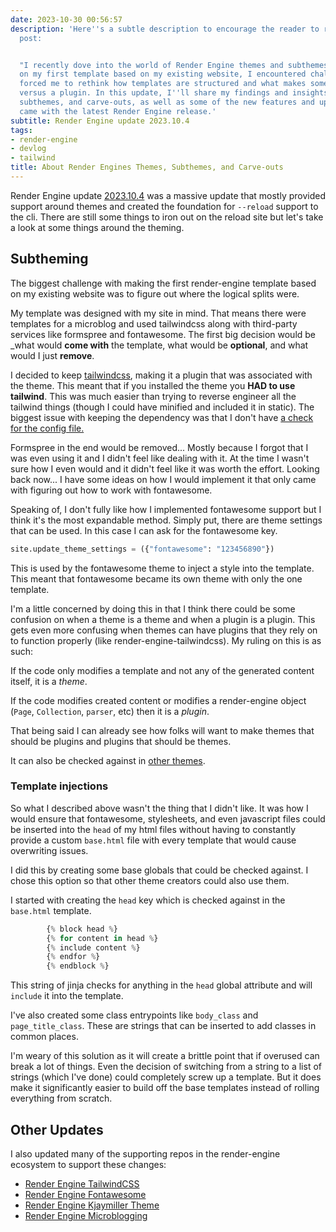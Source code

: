 ```yaml
---
date: 2023-10-30 00:56:57
description: 'Here''s a subtle description to encourage the reader to read the blog
  post:


  "I recently dove into the world of Render Engine themes and subthemes. As I worked
  on my first template based on my existing website, I encountered challenges that
  forced me to rethink how templates are structured and what makes something a theme
  versus a plugin. In this update, I''ll share my findings and insights on themes,
  subthemes, and carve-outs, as well as some of the new features and updates that
  came with the latest Render Engine release.'
subtitle: Render Engine update 2023.10.4
tags:
- render-engine
- devlog
- tailwind
title: About Render Engines Themes, Subthemes, and Carve-outs
---
```


Render Engine update [2023.10.4](https://github.com/render-engine/render-engine/releases/tag/2023.10.4) was a massive update that mostly provided support around themes and created the foundation for `--reload` support to the cli. There are still some things to iron out on the reload site but let's take a look at some things around the theming.

## Subtheming

The biggest challenge with making the first render-engine template based on my existing website was to figure out where the logical splits were.

My template was designed with my site in mind. That means there were templates for a microblog and used tailwindcss along with third-party services like formspree and fontawesome. The first big decision would be _what would **come with** the template, what would be **optional**, and what would I just **remove**.

I decided to keep [tailwindcss](https://github.com/kjaymiller/render-engine-tailwindcss), making it a plugin that was associated with the theme. This meant that if you installed the theme you **HAD to use tailwind**. This was much easier than trying to reverse engineer all the tailwind things (though I could have minified and included it in static). The biggest issue with keeping the dependency was that I don't have [a check for the config file.](https://github.com/kjaymiller/render-engine-tailwindcss/issues/4)

Formspree in the end would be removed... Mostly because I forgot that I was even using it and I didn't feel like dealing with it. At the time I wasn't sure how I even would and it didn't feel like it was worth the effort. Looking back now... I have some ideas on how I would implement it that only came with figuring out how to work with fontawesome.

Speaking of, I don't fully like how I implemented fontawesome support but I think it's the most expandable method. Simply put, there are theme settings that can be used. In this case I can ask for the fontawesome key.

```python
site.update_theme_settings = ({"fontawesome": "123456890"})
```

This is used by the fontawesome theme to inject a style into the template. This meant that fontawesome became its own theme with only the one template.

I'm a little concerned by doing this in that I think there could be some confusion on when a theme is a theme and when a plugin is a plugin. This gets even more confusing when themes can have plugins that they rely on to function properly (like render-engine-tailwindcss). My ruling on this is as such:

If the code only modifies a template and not any of the generated content itself, it is a _theme_.

If the code modifies created content or modifies a render-engine object (`Page`, `Collection`, `parser`, etc) then it is a _plugin_.

That being said I can already see how folks will want to make themes that should be plugins and plugins that should be themes.

It can also be checked against in [other themes](https://github.com/kjaymiller/render_engine_theme_kjaymiller/blob/main/src/render_engine_theme_kjaymiller/templates/components/social-cards.html).

### Template injections

So what I described above wasn't the thing that I didn't like. It was how I would ensure that fontawesome, stylesheets, and even javascript files could be inserted into the `head` of my html files without having to constantly provide a custom `base.html` file with every template that would cause overwriting issues.

I did this by creating some base globals that could be checked against. I chose this option so that other theme creators could also use them.

I started with creating the `head` key which is checked against in the  `base.html` template.

```python
        {% block head %}
        {% for content in head %}
        {% include content %}
        {% endfor %}
        {% endblock %}
```

This string of jinja checks for anything in the `head` global attribute and will `include` it into the template.

I've also created some class entrypoints like `body_class` and `page_title_class`. These are strings that can be inserted to add classes in common places.

I'm weary of this solution as it will create a brittle point that if overused can break a lot of things. Even the decision of switching from a string to a list of strings (which I've done) could completely screw up a template. But it does make it significantly easier to build off the base templates instead of rolling everything from scratch.

## Other Updates

I also updated many of the supporting repos in the render-engine ecosystem to support these changes:
- [Render Engine TailwindCSS](https://github.com/kjaymiller/render-engine-tailwindcss)
- [Render Engine Fontawesome](https://github.com/kjaymiller/render_engine_fontawesome)
- [Render Engine Kjaymiller Theme](https://github.com/kjaymiller/render_engine_theme_kjaymiller)
- [Render Engine Microblogging](https://github.com/kjaymiller/render_engine_microblogging)
